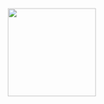 <h1><h1>
<p><p>

<div align="right">
  <img height="180em" src="https://github-readme-stats.vercel.app/api/top-langs/?username=erickneri12&layout=compact&langs_count=7&theme=dracula"/>
</div>
